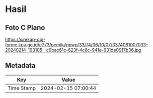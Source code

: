 # Hasil

## Foto C Plano

https://sirekap-obj-formc.kpu.go.id/e773/pemilu/ppwp/33/74/06/10/07/3374061007033-20240214-193105--c9bac61c-623f-4c8c-941e-631de0917b36.jpg


## Metadata

| Key        | Value               |
| ---------- | ------------------- |
| Time Stamp | 2024-02-15 07:00:44 |



